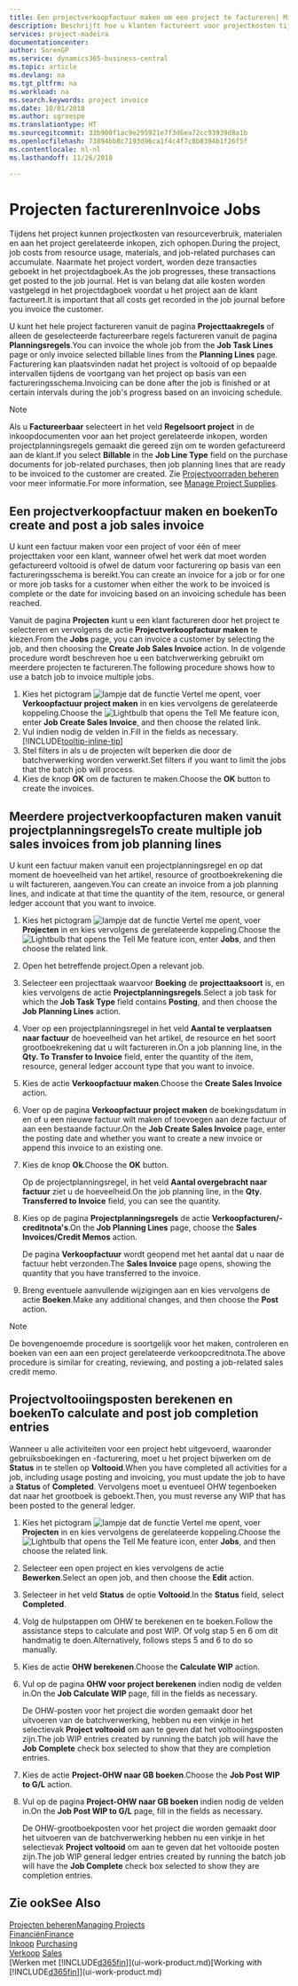 ```yaml
---
title: Een projectverkoopfactuur maken om een project te factureren| Microsoft Docs
description: Beschrijft hoe u klanten factureert voor projectkosten tijdens de voortgang van een project.
services: project-madeira
documentationcenter: 
author: SorenGP
ms.service: dynamics365-business-central
ms.topic: article
ms.devlang: na
ms.tgt_pltfrm: na
ms.workload: na
ms.search.keywords: project invoice
ms.date: 10/01/2018
ms.author: sgroespe
ms.translationtype: HT
ms.sourcegitcommit: 33b900f1ac9e295921e7f3d6ea72cc93939d8a1b
ms.openlocfilehash: 73894bb8c7193d96ca1f4c4f7c8b8394b1f26f5f
ms.contentlocale: nl-nl
ms.lasthandoff: 11/26/2018

---
```

# <a name="invoice-jobs"></a><span data-ttu-id="79333-103">Projecten factureren</span><span class="sxs-lookup"><span data-stu-id="79333-103">Invoice Jobs</span></span>
<span data-ttu-id="79333-104">Tijdens het project kunnen projectkosten van resourceverbruik, materialen en aan het project gerelateerde inkopen, zich ophopen.</span><span class="sxs-lookup"><span data-stu-id="79333-104">During the project, job costs from resource usage, materials, and job-related purchases can accumulate.</span></span> <span data-ttu-id="79333-105">Naarmate het project vordert, worden deze transacties geboekt in het projectdagboek.</span><span class="sxs-lookup"><span data-stu-id="79333-105">As the job progresses, these transactions get posted to the job journal.</span></span> <span data-ttu-id="79333-106">Het is van belang dat alle kosten worden vastgelegd in het projectdagboek voordat u het project aan de klant factureert.</span><span class="sxs-lookup"><span data-stu-id="79333-106">It is important that all costs get recorded in the job journal before you invoice the customer.</span></span>

<span data-ttu-id="79333-107">U kunt het hele project factureren vanuit de pagina **Projecttaakregels** of alleen de geselecteerde factureerbare regels factureren vanuit de pagina **Planningsregels**.</span><span class="sxs-lookup"><span data-stu-id="79333-107">You can invoice the whole job from the **Job Task Lines** page or only invoice selected billable lines from the **Planning Lines** page.</span></span> <span data-ttu-id="79333-108">Facturering kan plaatsvinden nadat het project is voltooid of op bepaalde intervallen tijdens de voortgang van het project op basis van een factureringsschema.</span><span class="sxs-lookup"><span data-stu-id="79333-108">Invoicing can be done after the job is finished or at certain intervals during the job's progress based on an invoicing schedule.</span></span>

> [!NOTE]  
>   <span data-ttu-id="79333-109">Als u **Factureerbaar** selecteert in het veld **Regelsoort project** in de inkoopdocumenten voor aan het project gerelateerde inkopen, worden projectplanningsregels gemaakt die gereed zijn om te worden gefactureerd aan de klant.</span><span class="sxs-lookup"><span data-stu-id="79333-109">If you select **Billable** in the **Job Line Type** field on the purchase documents for job-related purchases, then job planning lines that are ready to be invoiced to the customer are created.</span></span> <span data-ttu-id="79333-110">Zie [Projectvoorraden beheren](projects-how-manage-project-supplies.md) voor meer informatie.</span><span class="sxs-lookup"><span data-stu-id="79333-110">For more information, see [Manage Project Supplies](projects-how-manage-project-supplies.md).</span></span>

## <a name="to-create-and-post-a-job-sales-invoice"></a><span data-ttu-id="79333-111">Een projectverkoopfactuur maken en boeken</span><span class="sxs-lookup"><span data-stu-id="79333-111">To create and post a job sales invoice</span></span>
<span data-ttu-id="79333-112">U kunt een factuur maken voor een project of voor één of meer projecttaken voor een klant, wanneer ofwel het werk dat moet worden gefactureerd voltooid is ofwel de datum voor facturering op basis van een factureringsschema is bereikt.</span><span class="sxs-lookup"><span data-stu-id="79333-112">You can create an invoice for a job or for one or more job tasks for a customer when either the work to be invoiced is complete or the date for invoicing based on an invoicing schedule has been reached.</span></span>

<span data-ttu-id="79333-113">Vanuit de pagina **Projecten** kunt u een klant factureren door het project te selecteren en vervolgens de actie **Projectverkoopfactuur maken** te kiezen.</span><span class="sxs-lookup"><span data-stu-id="79333-113">From the **Jobs** page, you can invoice a customer by selecting the job, and then choosing the **Create Job Sales Invoice** action.</span></span> <span data-ttu-id="79333-114">In de volgende procedure wordt beschreven hoe u een batchverwerking gebruikt om meerdere projecten te factureren.</span><span class="sxs-lookup"><span data-stu-id="79333-114">The following procedure shows how to use a batch job to invoice multiple jobs.</span></span>  

1. <span data-ttu-id="79333-115">Kies het pictogram ![lampje dat de functie Vertel me opent](media/ui-search/search_small.png "Vertel me wat u wilt doen"), voer **Verkoopfactuur project maken** in en kies vervolgens de gerelateerde koppeling.</span><span class="sxs-lookup"><span data-stu-id="79333-115">Choose the ![Lightbulb that opens the Tell Me feature](media/ui-search/search_small.png "Tell me what you want to do") icon, enter **Job Create Sales Invoice**, and then choose the related link.</span></span>  
2. <span data-ttu-id="79333-116">Vul indien nodig de velden in.</span><span class="sxs-lookup"><span data-stu-id="79333-116">Fill in the fields as necessary.</span></span> [!INCLUDE[tooltip-inline-tip](includes/tooltip-inline-tip_md.md)]
3. <span data-ttu-id="79333-117">Stel filters in als u de projecten wilt beperken die door de batchverwerking worden verwerkt.</span><span class="sxs-lookup"><span data-stu-id="79333-117">Set filters if you want to limit the jobs that the batch job will process.</span></span>
4. <span data-ttu-id="79333-118">Kies de knop **OK** om de facturen te maken.</span><span class="sxs-lookup"><span data-stu-id="79333-118">Choose the **OK** button to create the invoices.</span></span>  

## <a name="to-create-multiple-job-sales-invoices-from-job-planning-lines"></a><span data-ttu-id="79333-119">Meerdere projectverkoopfacturen maken vanuit projectplanningsregels</span><span class="sxs-lookup"><span data-stu-id="79333-119">To create multiple job sales invoices from job planning lines</span></span>
<span data-ttu-id="79333-120">U kunt een factuur maken vanuit een projectplanningsregel en op dat moment de hoeveelheid van het artikel, resource of grootboekrekening die u wilt factureren, aangeven.</span><span class="sxs-lookup"><span data-stu-id="79333-120">You can create an invoice from a job planning lines, and indicate at that time the quantity of the item, resource, or general ledger account that you want to invoice.</span></span>

1. <span data-ttu-id="79333-121">Kies het pictogram ![lampje dat de functie Vertel me opent](media/ui-search/search_small.png "Vertel me wat u wilt doen"), voer **Projecten** in en kies vervolgens de gerelateerde koppeling.</span><span class="sxs-lookup"><span data-stu-id="79333-121">Choose the ![Lightbulb that opens the Tell Me feature](media/ui-search/search_small.png "Tell me what you want to do") icon, enter **Jobs**, and then choose the related link.</span></span>
2. <span data-ttu-id="79333-122">Open het betreffende project.</span><span class="sxs-lookup"><span data-stu-id="79333-122">Open a relevant job.</span></span>
3. <span data-ttu-id="79333-123">Selecteer een projecttaak waarvoor **Boeking** de **projecttaaksoort** is, en kies vervolgens de actie **Projectplanningsregels**.</span><span class="sxs-lookup"><span data-stu-id="79333-123">Select a job task for which the **Job Task Type** field contains **Posting**, and then choose the **Job Planning Lines** action.</span></span>  
4. <span data-ttu-id="79333-124">Voer op een projectplanningsregel in het veld **Aantal te verplaatsen naar factuur** de hoeveelheid van het artikel, de resource en het soort grootboekrekening dat u wilt factureren in.</span><span class="sxs-lookup"><span data-stu-id="79333-124">On a job planning line, in the **Qty. To Transfer to Invoice** field, enter the quantity of the item, resource, general ledger account type that you want to invoice.</span></span>  
5. <span data-ttu-id="79333-125">Kies de actie **Verkoopfactuur maken**.</span><span class="sxs-lookup"><span data-stu-id="79333-125">Choose the **Create Sales Invoice** action.</span></span>
6. <span data-ttu-id="79333-126">Voer op de pagina **Verkoopfactuur project maken** de boekingsdatum in en of u een nieuwe factuur wilt maken of toevoegen aan deze factuur of aan een bestaande factuur.</span><span class="sxs-lookup"><span data-stu-id="79333-126">On the **Job Create Sales Invoice** page, enter the posting date and whether you want to create a new invoice or append this invoice to an existing one.</span></span>
7. <span data-ttu-id="79333-127">Kies de knop **Ok**.</span><span class="sxs-lookup"><span data-stu-id="79333-127">Choose the **OK** button.</span></span>  

    <span data-ttu-id="79333-128">Op de projectplanningsregel, in het veld **Aantal overgebracht naar factuur** ziet u de hoeveelheid.</span><span class="sxs-lookup"><span data-stu-id="79333-128">On the job planning line, in the **Qty. Transferred to Invoice** field, you can see the quantity.</span></span>
8. <span data-ttu-id="79333-129">Kies op de pagina **Projectplanningsregels** de actie **Verkoopfacturen/-creditnota's**.</span><span class="sxs-lookup"><span data-stu-id="79333-129">On the **Job Planning Lines** page, choose the **Sales Invoices/Credit Memos** action.</span></span>

    <span data-ttu-id="79333-130">De pagina **Verkoopfactuur** wordt geopend met het aantal dat u naar de factuur hebt verzonden.</span><span class="sxs-lookup"><span data-stu-id="79333-130">The **Sales Invoice** page opens, showing the quantity that you have transferred to the invoice.</span></span>  
9. <span data-ttu-id="79333-131">Breng eventuele aanvullende wijzigingen aan en kies vervolgens de actie **Boeken**.</span><span class="sxs-lookup"><span data-stu-id="79333-131">Make any additional changes, and then choose the **Post** action.</span></span>

> [!NOTE]  
>   <span data-ttu-id="79333-132">De bovengenoemde procedure is soortgelijk voor het maken, controleren en boeken van een aan een project gerelateerde verkoopcreditnota.</span><span class="sxs-lookup"><span data-stu-id="79333-132">The above procedure is similar for creating, reviewing, and posting a job-related sales credit memo.</span></span>

## <a name="to-calculate-and-post-job-completion-entries"></a><span data-ttu-id="79333-133">Projectvoltooiingsposten berekenen en boeken</span><span class="sxs-lookup"><span data-stu-id="79333-133">To calculate and post job completion entries</span></span>
<span data-ttu-id="79333-134">Wanneer u alle activiteiten voor een project hebt uitgevoerd, waaronder gebruiksboekingen en -facturering, moet u het project bijwerken om de **Status** in te stellen op **Voltooid**.</span><span class="sxs-lookup"><span data-stu-id="79333-134">When you have completed all activities for a job, including usage posting and invoicing, you must update the job to have a **Status** of **Completed**.</span></span> <span data-ttu-id="79333-135">Vervolgens moet u eventueel OHW tegenboeken dat naar het grootboek is geboekt.</span><span class="sxs-lookup"><span data-stu-id="79333-135">Then, you must reverse any WIP that has been posted to the general ledger.</span></span>

1. <span data-ttu-id="79333-136">Kies het pictogram ![lampje dat de functie Vertel me opent](media/ui-search/search_small.png "Vertel me wat u wilt doen"), voer **Projecten** in en kies vervolgens de gerelateerde koppeling.</span><span class="sxs-lookup"><span data-stu-id="79333-136">Choose the ![Lightbulb that opens the Tell Me feature](media/ui-search/search_small.png "Tell me what you want to do") icon, enter **Jobs**, and then choose the related link.</span></span>  
2. <span data-ttu-id="79333-137">Selecteer een open project en kies vervolgens de actie **Bewerken**.</span><span class="sxs-lookup"><span data-stu-id="79333-137">Select an open job, and then choose the **Edit** action.</span></span>
3. <span data-ttu-id="79333-138">Selecteer in het veld **Status** de optie **Voltooid**.</span><span class="sxs-lookup"><span data-stu-id="79333-138">In the **Status** field, select **Completed**.</span></span>
4. <span data-ttu-id="79333-139">Volg de hulpstappen om OHW te berekenen en te boeken.</span><span class="sxs-lookup"><span data-stu-id="79333-139">Follow the assistance steps to calculate and post WIP.</span></span> <span data-ttu-id="79333-140">Of volg stap 5 en 6 om dit handmatig te doen.</span><span class="sxs-lookup"><span data-stu-id="79333-140">Alternatively, follows steps 5 and 6 to do so manually.</span></span>  
5. <span data-ttu-id="79333-141">Kies de actie **OHW berekenen**.</span><span class="sxs-lookup"><span data-stu-id="79333-141">Choose the **Calculate WIP** action.</span></span>
6. <span data-ttu-id="79333-142">Vul op de pagina **OHW voor project berekenen** indien nodig de velden in.</span><span class="sxs-lookup"><span data-stu-id="79333-142">On the **Job Calculate WIP** page, fill in the fields as necessary.</span></span>  

     <span data-ttu-id="79333-143">De OHW-posten voor het project die worden gemaakt door het uitvoeren van de batchverwerking, hebben nu een vinkje in het selectievak **Project voltooid** om aan te geven dat het voltooiingsposten zijn.</span><span class="sxs-lookup"><span data-stu-id="79333-143">The job WIP entries created by running the batch job will have the **Job Complete** check box selected to show that they are completion entries.</span></span>  
7. <span data-ttu-id="79333-144">Kies de actie **Project-OHW naar GB boeken**.</span><span class="sxs-lookup"><span data-stu-id="79333-144">Choose the **Job Post WIP to G/L** action.</span></span>
8. <span data-ttu-id="79333-145">Vul op de pagina **Project-OHW naar GB boeken** indien nodig de velden in.</span><span class="sxs-lookup"><span data-stu-id="79333-145">On the **Job Post WIP to G/L** page, fill in the fields as necessary.</span></span>  

     <span data-ttu-id="79333-146">De OHW-grootboekposten voor het project die worden gemaakt door het uitvoeren van de batchverwerking hebben nu een vinkje in het selectievak **Project voltooid** om aan te geven dat het voltooide posten zijn.</span><span class="sxs-lookup"><span data-stu-id="79333-146">The job WIP general ledger entries created by running the batch job will have the **Job Complete** check box selected to show they are completion entries.</span></span>

## <a name="see-also"></a><span data-ttu-id="79333-147">Zie ook</span><span class="sxs-lookup"><span data-stu-id="79333-147">See Also</span></span>
[<span data-ttu-id="79333-148">Projecten beheren</span><span class="sxs-lookup"><span data-stu-id="79333-148">Managing Projects</span></span>](projects-manage-projects.md)  
[<span data-ttu-id="79333-149">Financiën</span><span class="sxs-lookup"><span data-stu-id="79333-149">Finance</span></span>](finance.md)  
<span data-ttu-id="79333-150">[Inkoop](purchasing-manage-purchasing.md)       </span><span class="sxs-lookup"><span data-stu-id="79333-150">[Purchasing](purchasing-manage-purchasing.md)       </span></span>  
<span data-ttu-id="79333-151">[Verkoop](sales-manage-sales.md)    </span><span class="sxs-lookup"><span data-stu-id="79333-151">[Sales](sales-manage-sales.md)    </span></span>  
<span data-ttu-id="79333-152">[Werken met [!INCLUDE[d365fin](includes/d365fin_md.md)]](ui-work-product.md)</span><span class="sxs-lookup"><span data-stu-id="79333-152">[Working with [!INCLUDE[d365fin](includes/d365fin_md.md)]](ui-work-product.md)</span></span>  

